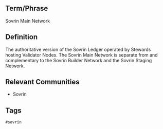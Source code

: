 ## Term/Phrase
Sovrin Main Network

## Definition
The authoritative version of the Sovrin Ledger operated by Stewards hosting Validator Nodes. The Sovrin Main Network is separate from and complementary to the Sovrin Builder Network and the Sovrin Staging Network.

## Relevant Communities
* Sovrin

## Tags
```
#sovrin
```
